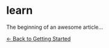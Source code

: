 # learn

The beginning of an awesome article...



[<- Back to Getting Started](/getting-started/1/1/%2Fdocs%2Fgetting-started.md)
